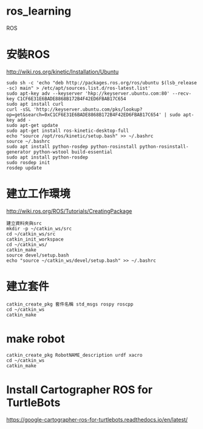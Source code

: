# ros_learning
ROS

# 安裝ROS
http://wiki.ros.org/kinetic/Installation/Ubuntu
```
sudo sh -c 'echo "deb http://packages.ros.org/ros/ubuntu $(lsb_release -sc) main" > /etc/apt/sources.list.d/ros-latest.list'
sudo apt-key adv --keyserver 'hkp://keyserver.ubuntu.com:80' --recv-key C1CF6E31E6BADE8868B172B4F42ED6FBAB17C654
sudo apt install curl
curl -sSL 'http://keyserver.ubuntu.com/pks/lookup?op=get&search=0xC1CF6E31E6BADE8868B172B4F42ED6FBAB17C654' | sudo apt-key add -
sudo apt-get update
sudo apt-get install ros-kinetic-desktop-full
echo "source /opt/ros/kinetic/setup.bash" >> ~/.bashrc
source ~/.bashrc
sudo apt install python-rosdep python-rosinstall python-rosinstall-generator python-wstool build-essential
sudo apt install python-rosdep
sudo rosdep init
rosdep update
```
# 建立工作環境
http://wiki.ros.org/ROS/Tutorials/CreatingPackage
```
建立資料夾與src
mkdir -p ~/catkin_ws/src
cd ~/catkin_ws/src
catkin_init_workspace
cd ~/catkin_ws/
catkin_make
source devel/setup.bash
echo "source ~/catkin_ws/devel/setup.bash" >> ~/.bashrc
```
# 建立套件
```
catkin_create_pkg 套件名稱 std_msgs rospy roscpp
cd ~/catkin_ws
catkin_make
```


# make robot
```
catkin_create_pkg RobotNAME_description urdf xacro
cd ~/catkin_ws
catkin_make
```


# Install  Cartographer ROS for TurtleBots
https://google-cartographer-ros-for-turtlebots.readthedocs.io/en/latest/






